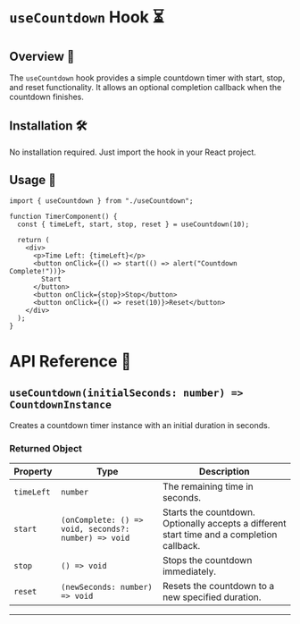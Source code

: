 # `useCountdown` Hook ⏳  

## Overview 📌  
The `useCountdown` hook provides a simple countdown timer with start, stop, and reset functionality. It allows an optional completion callback when the countdown finishes.  

## Installation 🛠  
No installation required. Just import the hook in your React project.  

## Usage 🚀  
```tsx
import { useCountdown } from "./useCountdown";

function TimerComponent() {
  const { timeLeft, start, stop, reset } = useCountdown(10);

  return (
    <div>
      <p>Time Left: {timeLeft}</p>
      <button onClick={() => start(() => alert("Countdown Complete!"))}>
        Start
      </button>
      <button onClick={stop}>Stop</button>
      <button onClick={() => reset(10)}>Reset</button>
    </div>
  );
}
```

# API Reference 📖  

## `useCountdown(initialSeconds: number) => CountdownInstance`  
Creates a countdown timer instance with an initial duration in seconds.  

### **Returned Object**  

| Property   | Type                                         | Description |
|------------|----------------------------------------------|-------------|
| `timeLeft` | `number`                                    | The remaining time in seconds. |
| `start`    | `(onComplete: () => void, seconds?: number) => void` | Starts the countdown. Optionally accepts a different start time and a completion callback. |
| `stop`     | `() => void`                                | Stops the countdown immediately. |
| `reset`    | `(newSeconds: number) => void`             | Resets the countdown to a new specified duration. |

---
